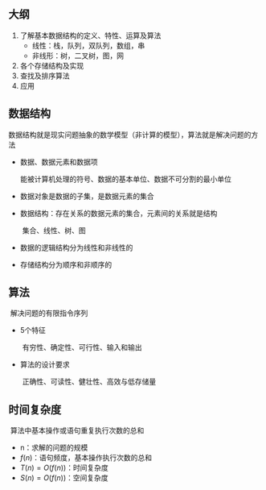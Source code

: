 ## 大纲

1. 了解基本数据结构的定义、特性、运算及算法
   - 线性：栈，队列，双队列，数组，串
   - 非线形：树，二叉树，图，网
2. 各个存储结构及实现
3. 查找及排序算法
4. 应用

## 数据结构

​	数据结构就是现实问题抽象的数学模型（非计算的模型），算法就是解决问题的方法

- 数据、数据元素和数据项

  ​	能被计算机处理的符号、数据的基本单位、数据不可分割的最小单位

- 数据对象是数据的子集，是数据元素的集合

- 数据结构：存在关系的数据元素的集合，元素间的关系就是结构

  ​	集合、线性、树、图

- 数据的逻辑结构分为线性和非线性的

- 存储结构分为顺序和非顺序的

## 算法

​	解决问题的有限指令序列

- 5个特征

  ​	有穷性、确定性、可行性、输入和输出

- 算法的设计要求

  ​	正确性、可读性、健壮性、高效与低存储量

## 时间复杂度

​	算法中基本操作或语句重复执行次数的总和

- n：求解的问题的规模
- $f(n)$：语句频度，基本操作执行次数的总和
- $T(n)=O(f(n))$：时间复杂度
- $S(n)=O(f(n))$：空间复杂度

